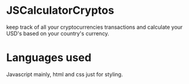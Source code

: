 # JSCalculatorCryptos

keep track of all your cryptocurrencies transactions and calculate your USD's based on your country's currency.




# Languages used
Javascript mainly, html and css just for styling.
